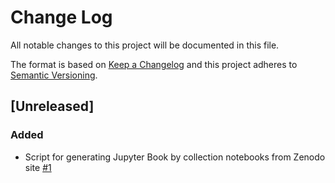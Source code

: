 # Change Log

All notable changes to this project will be documented in this file.

The format is based on [Keep a Changelog](http://keepachangelog.com/)
and this project adheres to [Semantic Versioning](http://semver.org/).

## [Unreleased]

### Added
- Script for generating Jupyter Book by collection notebooks from Zenodo site [#1](https://github.com/IN-CORE/incore-gallery/issues/1)

